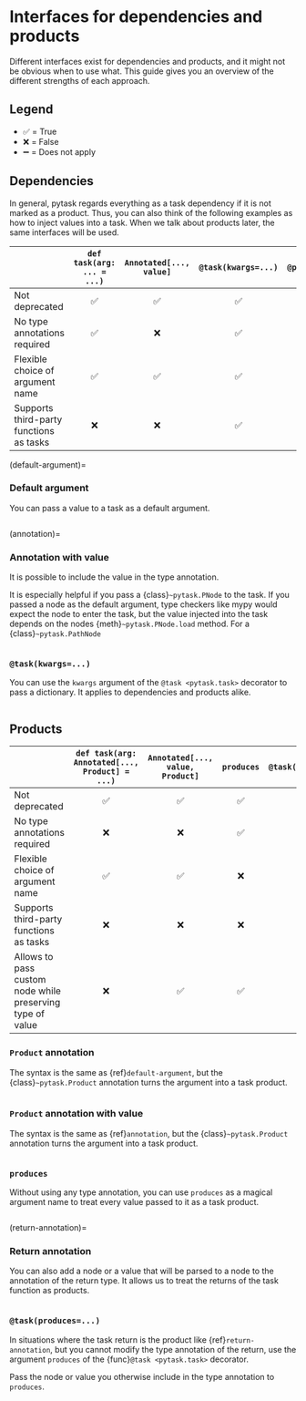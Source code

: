 # Interfaces for dependencies and products

Different interfaces exist for dependencies and products, and it might not be obvious
when to use what. This guide gives you an overview of the different strengths of each
approach.

## Legend

- ✅ = True
- ❌ = False
- ➖ = Does not apply

## Dependencies

In general, pytask regards everything as a task dependency if it is not marked as a
product. Thus, you can also think of the following examples as how to inject values into
a task. When we talk about products later, the same interfaces will be used.

|                                         | `def task(arg: ... = ...)` | `Annotated[..., value]` | `@task(kwargs=...)` | `@pytask.mark.depends_on(...)` |
| --------------------------------------- | :------------------------: | :---------------------: | :-----------------: | :----------------------------: |
| Not deprecated                          |             ✅              |            ✅            |          ✅          |               ❌                |
| No type annotations required            |             ✅              |            ❌            |          ✅          |               ✅                |
| Flexible choice of argument name        |             ✅              |            ✅            |          ✅          |               ❌                |
| Supports third-party functions as tasks |             ❌              |            ❌            |          ✅          |               ❌                |

(default-argument)=

### Default argument

You can pass a value to a task as a default argument.

```{literalinclude} ../../../docs_src/how_to_guides/interfaces/dependencies_default.py
```

(annotation)=

### Annotation with value

It is possible to include the value in the type annotation.

It is especially helpful if you pass a {class}`~pytask.PNode` to the task. If you passed
a node as the default argument, type checkers like mypy would expect the node to enter
the task, but the value injected into the task depends on the nodes
{meth}`~pytask.PNode.load` method. For a {class}`~pytask.PathNode`

```{literalinclude} ../../../docs_src/how_to_guides/interfaces/dependencies_annotation.py
```

### `@task(kwargs=...)`

You can use the `kwargs` argument of the `@task <pytask.task>` decorator to pass a
dictionary. It applies to dependencies and products alike.

```{literalinclude} ../../../docs_src/how_to_guides/interfaces/dependencies_task_kwargs.py
```

## Products

|                                                           | `def task(arg: Annotated[..., Product] = ...)` | `Annotated[..., value, Product]` | `produces` | `@task(produces=...)` | `def task() -> Annotated[..., value]` | `@pytask.mark.produces(...)` |
| --------------------------------------------------------- | :--------------------------------------------: | :------------------------------: | :--------: | :-------------------: | :-----------------------------------: | :--------------------------: |
| Not deprecated                                            |                       ✅                        |                ✅                 |     ✅      |           ✅           |                   ✅                   |              ❌               |
| No type annotations required                              |                       ❌                        |                ❌                 |     ✅      |           ✅           |                   ❌                   |              ✅               |
| Flexible choice of argument name                          |                       ✅                        |                ✅                 |     ❌      |           ✅           |                   ➖                   |              ❌               |
| Supports third-party functions as tasks                   |                       ❌                        |                ❌                 |     ❌      |           ✅           |                   ❌                   |              ❌               |
| Allows to pass custom node while preserving type of value |                       ❌                        |                ✅                 |     ✅      |           ✅           |                   ✅                   |              ✅               |

### `Product` annotation

The syntax is the same as {ref}`default-argument`, but the {class}`~pytask.Product`
annotation turns the argument into a task product.

```{literalinclude} ../../../docs_src/how_to_guides/interfaces/products_annotation.py
```

### `Product` annotation with value

The syntax is the same as {ref}`annotation`, but the {class}`~pytask.Product` annotation
turns the argument into a task product.

```{literalinclude} ../../../docs_src/how_to_guides/interfaces/products_annotation_with_pnode.py
```

### `produces`

Without using any type annotation, you can use `produces` as a magical argument name to
treat every value passed to it as a task product.

```{literalinclude} ../../../docs_src/how_to_guides/interfaces/products_produces.py
```

(return-annotation)=

### Return annotation

You can also add a node or a value that will be parsed to a node to the annotation of
the return type. It allows us to treat the returns of the task function as products.

```{literalinclude} ../../../docs_src/how_to_guides/interfaces/products_return_annotation.py
```

### `@task(produces=...)`

In situations where the task return is the product like {ref}`return-annotation`, but
you cannot modify the type annotation of the return, use the argument `produces` of the
{func}`@task <pytask.task>` decorator.

Pass the node or value you otherwise include in the type annotation to `produces`.

```{literalinclude} ../../../docs_src/how_to_guides/interfaces/products_task_produces.py
```
